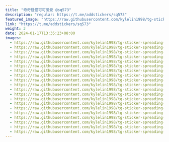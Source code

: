 ```yaml
---
title: "奇奇怪怪可可爱爱 @sq573"
description: "regular: https://t.me/addstickers/sq573"
featured_image: "https://raw.githubusercontent.com/kylelin1998/tg-sticker-spreading-worldwide-images/main/img/f7630e6c-cc05-4e81-9234-c78e45fbf763.jpg"
link: "https://t.me/addstickers/sq573"
weight: 3
date: 2024-01-17T13:35:23+08:00
images:
  - https://raw.githubusercontent.com/kylelin1998/tg-sticker-spreading-worldwide-images/main/img/f7630e6c-cc05-4e81-9234-c78e45fbf763.jpg
  - https://raw.githubusercontent.com/kylelin1998/tg-sticker-spreading-worldwide-images/main/img/291fbf91-6c88-4e1c-87d1-03824f8b2969.jpg
  - https://raw.githubusercontent.com/kylelin1998/tg-sticker-spreading-worldwide-images/main/img/6ad5eefb-b56a-484c-ba04-c44adc923031.jpg
  - https://raw.githubusercontent.com/kylelin1998/tg-sticker-spreading-worldwide-images/main/img/07519a4c-c7b1-4a03-9cc5-d4b241cd4657.jpg
  - https://raw.githubusercontent.com/kylelin1998/tg-sticker-spreading-worldwide-images/main/img/34fa3ce8-0440-4219-ab76-a87b95a32110.jpg
  - https://raw.githubusercontent.com/kylelin1998/tg-sticker-spreading-worldwide-images/main/img/3dcd7c38-949b-488b-8a56-bffcbb835af5.jpg
  - https://raw.githubusercontent.com/kylelin1998/tg-sticker-spreading-worldwide-images/main/img/37c0589f-aac6-4ed3-a058-3451646ea956.jpg
  - https://raw.githubusercontent.com/kylelin1998/tg-sticker-spreading-worldwide-images/main/img/210b861d-76d3-434f-807a-1208dba6f775.jpg
  - https://raw.githubusercontent.com/kylelin1998/tg-sticker-spreading-worldwide-images/main/img/a12feed0-8bd3-4912-b450-036bde26bb7c.jpg
  - https://raw.githubusercontent.com/kylelin1998/tg-sticker-spreading-worldwide-images/main/img/d013451c-0dd1-4c8b-bfeb-d9abcce35d43.jpg
  - https://raw.githubusercontent.com/kylelin1998/tg-sticker-spreading-worldwide-images/main/img/06b16b69-7ca2-416a-b8d0-5809b0504505.jpg
  - https://raw.githubusercontent.com/kylelin1998/tg-sticker-spreading-worldwide-images/main/img/9499730e-aed6-47b1-919e-95315614f2db.jpg
  - https://raw.githubusercontent.com/kylelin1998/tg-sticker-spreading-worldwide-images/main/img/5741c75b-b60d-49f1-840d-78b31dc6b909.jpg
  - https://raw.githubusercontent.com/kylelin1998/tg-sticker-spreading-worldwide-images/main/img/34f1e8ed-08fd-40a2-8317-ce1a4a974443.jpg
  - https://raw.githubusercontent.com/kylelin1998/tg-sticker-spreading-worldwide-images/main/img/f2fd186d-cbb6-44f7-84e3-6269bd93398f.jpg
  - https://raw.githubusercontent.com/kylelin1998/tg-sticker-spreading-worldwide-images/main/img/baa17e5a-dd10-4044-bef2-75f5758e5b51.jpg
  - https://raw.githubusercontent.com/kylelin1998/tg-sticker-spreading-worldwide-images/main/img/386dbc6e-ecdb-4154-833f-00e752cd5529.jpg
  - https://raw.githubusercontent.com/kylelin1998/tg-sticker-spreading-worldwide-images/main/img/e2219317-350a-431c-91ac-14dee0463068.jpg
  - https://raw.githubusercontent.com/kylelin1998/tg-sticker-spreading-worldwide-images/main/img/01dfe848-87f0-4a31-8c3d-cbbcbb4d051c.jpg
  - https://raw.githubusercontent.com/kylelin1998/tg-sticker-spreading-worldwide-images/main/img/ea43ab96-1b6c-4d92-9acc-6ebfd3421f32.jpg
---
```

